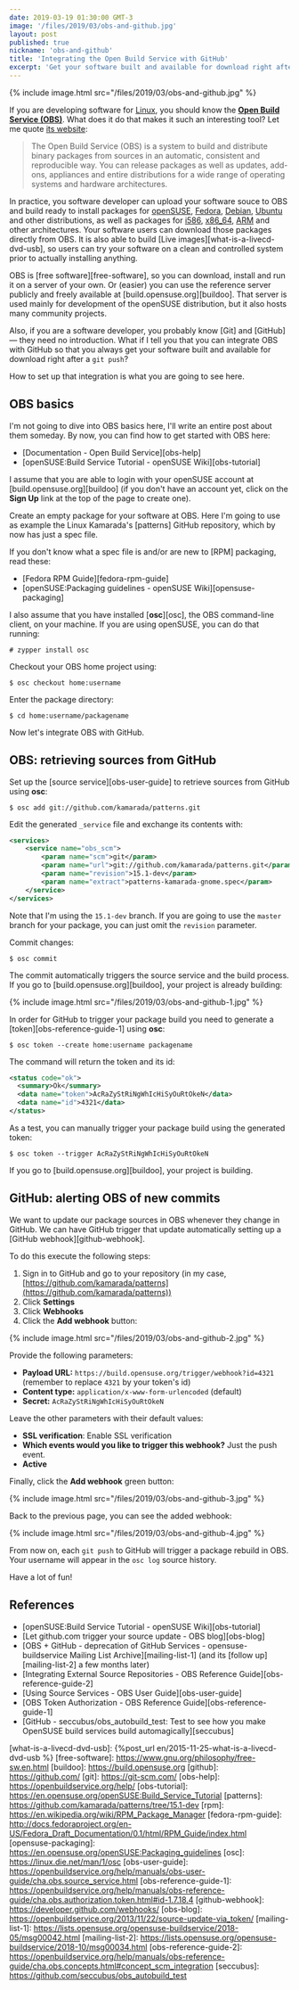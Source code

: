 ```yaml
---
date: 2019-03-19 01:30:00 GMT-3
image: '/files/2019/03/obs-and-github.jpg'
layout: post
published: true
nickname: 'obs-and-github'
title: 'Integrating the Open Build Service with GitHub'
excerpt: 'Get your software built and available for download right after a git push!'
---
```


{% include image.html src="/files/2019/03/obs-and-github.jpg" %}

If you are developing software for [Linux], you should know the [**Open Build Service (OBS)**][obs]. What does it do that makes it such an interesting tool? Let me quote [its website][obs]:

> The Open Build Service (OBS) is a system to build and distribute binary packages from sources in an automatic, consistent and reproducible way. You can release packages as well as updates, add-ons, appliances and entire distributions for a wide range of operating systems and hardware architectures.

In practice, you software developer can upload your software souce to OBS and build ready to install packages for [openSUSE], [Fedora], [Debian], [Ubuntu] and other distributions, as well as packages for [i586], [x86_64], [ARM] and other architectures. Your software users can download those packages directly from OBS. It is also able to build [Live images][what-is-a-livecd-dvd-usb], so users can try your software on a clean and controlled system prior to actually installing anything.

OBS is [free software][free-software], so you can download, install and run it on a server of your own. Or (easier) you can use the reference server publicly and freely available at [build.opensuse.org][buildoo]. That server is used mainly for development of the openSUSE distribution, but it also hosts many community projects.

Also, if you are a software developer, you probably know [Git] and [GitHub] — they need no introduction. What if I tell you that you can integrate OBS with GitHub so that you always get your software built and available for download right after a `git push`?

How to set up that integration is what you are going to see here.

## OBS basics

I'm not going to dive into OBS basics here, I'll write an entire post about them someday. By now, you can find how to get started with OBS here:

- [Documentation - Open Build Service][obs-help]
- [openSUSE:Build Service Tutorial - openSUSE Wiki][obs-tutorial]

I assume that you are able to login with your openSUSE account at [build.opensuse.org][buildoo] (if you don't have an account yet, click on the **Sign Up** link at the top of the page to create one).

Create an empty package for your software at OBS. Here I'm going to use as example the Linux Kamarada's [patterns] GitHub repository, which by now has just a spec file.

If you don't know what a spec file is and/or are new to [RPM] packaging, read these:

- [Fedora RPM Guide][fedora-rpm-guide]
- [openSUSE:Packaging guidelines - openSUSE Wiki][opensuse-packaging]

I also assume that you have installed [**osc**][osc], the OBS command-line client, on your machine. If you are using openSUSE, you can do that running:

```
# zypper install osc
```

Checkout your OBS home project using:

```
$ osc checkout home:username
```

Enter the package directory:

```
$ cd home:username/packagename
```

Now let's integrate OBS with GitHub.

## OBS: retrieving sources from GitHub

Set up the [source service][obs-user-guide] to retrieve sources from GitHub using **osc**:

```
$ osc add git://github.com/kamarada/patterns.git
```

Edit the generated `_service` file and exchange its contents with:

```xml
<services>
    <service name="obs_scm">
        <param name="scm">git</param>
        <param name="url">git://github.com/kamarada/patterns.git</param>
        <param name="revision">15.1-dev</param>
        <param name="extract">patterns-kamarada-gnome.spec</param>
    </service>
</services>
```

Note that I'm using the `15.1-dev` branch. If you are going to use the `master` branch for your package, you can just omit the `revision` parameter.

Commit changes:

```
$ osc commit
```

The commit automatically triggers the source service and the build process. If you go to [build.opensuse.org][buildoo], your project is already building:

{% include image.html src="/files/2019/03/obs-and-github-1.jpg" %}

In order for GitHub to trigger your package build you need to generate a [token][obs-reference-guide-1] using **osc**:

```
$ osc token --create home:username packagename
```

The command will return the token and its id:

```xml
<status code="ok">
  <summary>Ok</summary>
  <data name="token">AcRaZyStRiNgWhIcHiSyOuRtOkeN</data>
  <data name="id">4321</data>
</status>
```

As a test, you can manually trigger your package build using the generated token:

```
$ osc token --trigger AcRaZyStRiNgWhIcHiSyOuRtOkeN
```

If you go to [build.opensuse.org][buildoo], your project is building.

## GitHub: alerting OBS of new commits

We want to update our package sources in OBS whenever they change in GitHub. We can have GitHub trigger that update automatically setting up a [GitHub webhook][github-webhook].

To do this execute the following steps:

1. Sign in to GitHub and go to your repository (in my case, [https://github.com/kamarada/patterns](https://github.com/kamarada/patterns))
2. Click **Settings**
3. Click **Webhooks**
4. Click the **Add webhook** button:

{% include image.html src="/files/2019/03/obs-and-github-2.jpg" %}

Provide the following parameters:

- **Payload URL:** `https://build.opensuse.org/trigger/webhook?id=4321` (remember to replace `4321` by your token's id)
- **Content type:** `application/x-www-form-urlencoded` (default)
- **Secret:** `AcRaZyStRiNgWhIcHiSyOuRtOkeN`

Leave the other parameters with their default values:

- **SSL verification**: Enable SSL verification
- **Which events would you like to trigger this webhook?** Just the push event.
- **Active**

Finally, click the **Add webhook** green button:

{% include image.html src="/files/2019/03/obs-and-github-3.jpg" %}

Back to the previous page, you can see the added webhook:

{% include image.html src="/files/2019/03/obs-and-github-4.jpg" %}

From now on, each `git push` to GitHub will trigger a package rebuild in OBS. Your username will appear in the `osc log` source history.

Have a lot of fun!

## References

- [openSUSE:Build Service Tutorial - openSUSE Wiki][obs-tutorial]
- [Let github.com trigger your source update - OBS blog][obs-blog]
- [OBS + GitHub - deprecation of GitHub Services - opensuse-buildservice Mailing List Archive][mailing-list-1] (and its [follow up][mailing-list-2] a few months later)
- [Integrating External Source Repositories - OBS Reference Guide][obs-reference-guide-2]
- [Using Source Services - OBS User Guide][obs-user-guide]
- [OBS Token Authorization - OBS Reference Guide][obs-reference-guide-1]
- [GitHub - seccubus/obs_autobuild_test: Test to see how you make OpenSUSE build services build automagically][seccubus]

[linux]:                    https://www.kernel.org/linux.html
[obs]:                      https://openbuildservice.org/
[opensuse]:                 https://www.opensuse.org/
[fedora]:                   https://getfedora.org/
[debian]:                   https://www.debian.org
[ubuntu]:                   https://www.ubuntu.com/
[i586]:                     https://en.wikipedia.org/wiki/X86
[x86_64]:                   https://en.wikipedia.org/wiki/X86-64
[arm]:                      https://en.wikipedia.org/wiki/ARM_architecture
[what-is-a-livecd-dvd-usb]: {%post_url en/2015-11-25-what-is-a-livecd-dvd-usb %}
[free-software]:            https://www.gnu.org/philosophy/free-sw.en.html
[buildoo]:                  https://build.opensuse.org
[github]:                   https://github.com/
[git]:                      https://git-scm.com/
[obs-help]:                 https://openbuildservice.org/help/
[obs-tutorial]:             https://en.opensuse.org/openSUSE:Build_Service_Tutorial
[patterns]:                 https://github.com/kamarada/patterns/tree/15.1-dev
[rpm]:                      https://en.wikipedia.org/wiki/RPM_Package_Manager
[fedora-rpm-guide]:         http://docs.fedoraproject.org/en-US/Fedora_Draft_Documentation/0.1/html/RPM_Guide/index.html
[opensuse-packaging]:       https://en.opensuse.org/openSUSE:Packaging_guidelines
[osc]:                      https://linux.die.net/man/1/osc
[obs-user-guide]:           https://openbuildservice.org/help/manuals/obs-user-guide/cha.obs.source_service.html
[obs-reference-guide-1]:    https://openbuildservice.org/help/manuals/obs-reference-guide/cha.obs.authorization.token.html#id-1.7.18.4
[github-webhook]:           https://developer.github.com/webhooks/
[obs-blog]:                 https://openbuildservice.org/2013/11/22/source-update-via_token/
[mailing-list-1]:           https://lists.opensuse.org/opensuse-buildservice/2018-05/msg00042.html
[mailing-list-2]:           https://lists.opensuse.org/opensuse-buildservice/2018-10/msg00034.html
[obs-reference-guide-2]:    https://openbuildservice.org/help/manuals/obs-reference-guide/cha.obs.concepts.html#concept_scm_integration
[seccubus]:                 https://github.com/seccubus/obs_autobuild_test

